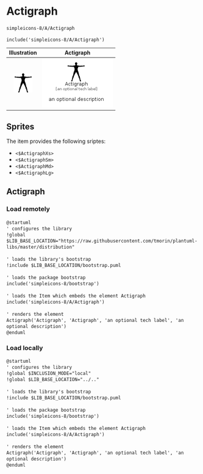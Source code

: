 # Actigraph


```text
simpleicons-8/A/Actigraph
```

```text
include('simpleicons-8/A/Actigraph')
```



| Illustration | Actigraph |
| :---: | :---: |
| ![illustration for Illustration](../../simpleicons-8/A/Actigraph.png) | ![illustration for Actigraph](../../simpleicons-8/A/Actigraph.Local.png) |



## Sprites
The item provides the following sriptes:

- `<$ActigraphXs>`
- `<$ActigraphSm>`
- `<$ActigraphMd>`
- `<$ActigraphLg>`





## Actigraph

### Load remotely
```plantuml
@startuml
' configures the library
!global $LIB_BASE_LOCATION="https://raw.githubusercontent.com/tmorin/plantuml-libs/master/distribution"

' loads the library's bootstrap
!include $LIB_BASE_LOCATION/bootstrap.puml

' loads the package bootstrap
include('simpleicons-8/bootstrap')

' loads the Item which embeds the element Actigraph
include('simpleicons-8/A/Actigraph')

' renders the element
Actigraph('Actigraph', 'Actigraph', 'an optional tech label', 'an optional description')
@enduml
```

### Load locally
```plantuml
@startuml
' configures the library
!global $INCLUSION_MODE="local"
!global $LIB_BASE_LOCATION="../.."

' loads the library's bootstrap
!include $LIB_BASE_LOCATION/bootstrap.puml

' loads the package bootstrap
include('simpleicons-8/bootstrap')

' loads the Item which embeds the element Actigraph
include('simpleicons-8/A/Actigraph')

' renders the element
Actigraph('Actigraph', 'Actigraph', 'an optional tech label', 'an optional description')
@enduml
```

